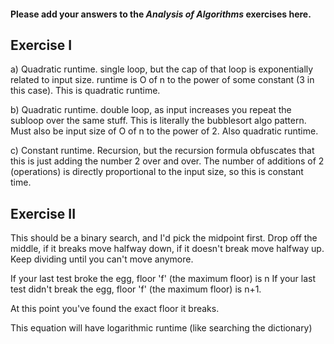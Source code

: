 #### Please add your answers to the ***Analysis of  Algorithms*** exercises here.

## Exercise I

a) Quadratic runtime. single loop, but the cap of that loop is exponentially related to input size. runtime is O of n to the power of some constant (3 in this case). This is quadratic runtime.


b) Quadratic runtime. double loop, as input increases you repeat the subloop over the same stuff. This is literally the bubblesort algo pattern. Must also be input size of O of n to the power of 2. Also quadratic runtime.


c) Constant runtime. Recursion, but the recursion formula obfuscates that this is just adding the number 2 over and over. The number of additions of 2 (operations) is directly proportional to the input size, so this is constant time.

## Exercise II

This should be a binary search, and I'd pick the midpoint first. Drop off the middle, if it breaks move halfway down, if it doesn't break move halfway up. Keep dividing until you can't move anymore. 

If your last test broke the egg, floor 'f' (the maximum floor) is n
If your last test didn't break the egg, floor 'f' (the maximum floor) is n+1.

At this point you've found the exact floor it breaks.

This equation will have logarithmic runtime (like searching the dictionary)